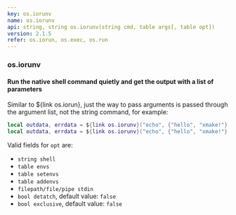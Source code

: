 ```yaml
---
key: os.iorunv
name: os.iorunv
api: string, string os.iorunv(string cmd, table args[, table opt])
version: 2.1.5
refer: os.iorun, os.exec, os.run
---
```


### os.iorunv

#### Run the native shell command quietly and get the output with a list of parameters

Similar to ${link os.iorun}, just the way to pass arguments is passed through the argument list, not the string command, for example:

```lua
local outdata, errdata = ${link os.iorunv}("echo", {"hello", "xmake!"})
local outdata, errdata = ${link os.iorunv}("echo", {"hello", "xmake!"}, {envs = {PATH="..."}})
```

Valid fields for `opt` are:

* `string shell`
* `table envs`
* `table setenvs`
* `table addenvs`
* `filepath/file/pipe stdin`
* `bool detatch`, default value: `false`
* `bool exclusive`, default value: `false`
